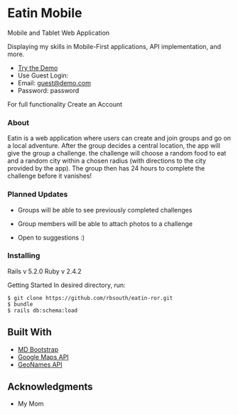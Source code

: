 # Eatin Mobile

Mobile and Tablet Web Application

Displaying my skills in Mobile-First applications, API implementation, and more.

* [Try the Demo](https://reid-eatin.herokuapp.com)
* Use Guest Login:
*	Email: guest@demo.com
*	Password: password

For full functionality Create an Account

### About

Eatin is a web application where users can create and join groups and go on a local adventure. After the group decides a central location, the app will give the group a challenge. the challenge will choose a random food to eat and a random city within a chosen radius (with directions to the city provided by the app). The group then has 24 hours to complete the challenge before it vanishes!

### Planned Updates

* Groups will be able to see previously completed challenges

* Group members will be able to attach photos to a challenge

* Open to suggestions :)

### Installing

Rails v 5.2.0
Ruby v 2.4.2

Getting Started
In desired directory, run:
```
$ git clone https://github.com/rbsouth/eatin-ror.git
$ bundle
$ rails db:schema:load
```

## Built With

* [MD Bootstrap](https://fezvrasta.github.io/bootstrap-material-design/)
* [Google Maps API](https://developers.google.com/maps/)
* [GeoNames API](http://www.geonames.org/export/web-services.html)

## Acknowledgments

* My Mom
